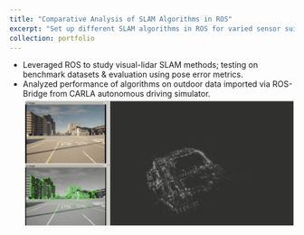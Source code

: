 ```yaml
---
title: "Comparative Analysis of SLAM Algorithms in ROS"
excerpt: "Set up different SLAM algorithms in ROS for varied sensor suites through testing with Benchmark  datasets  and  Simulated  Data  generated  through CARLA simulation."
collection: portfolio
---
```


* Leveraged ROS to study visual-lidar SLAM methods; testing on benchmark datasets & evaluation using pose error metrics.
* Analyzed performance of algorithms on outdoor data imported via ROS-Bridge from CARLA autonomous driving simulator.
<br/><img src='/images/slam_pic_adobespark.png'>